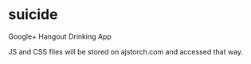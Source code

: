# suicide
Google+ Hangout Drinking App

JS and CSS files will be stored on ajstorch.com and accessed that way.
